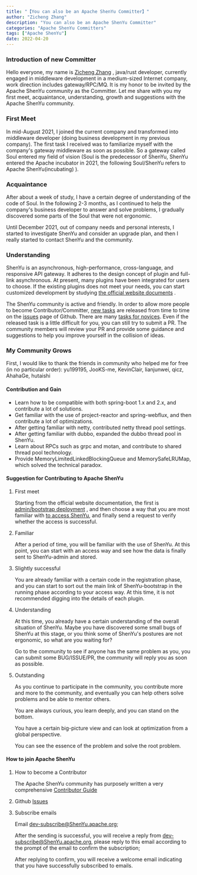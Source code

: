 ```yaml
---
title: "【You can also be an Apache ShenYu Committer】" 
author: "Zicheng Zhang"
description: "You can also be an Apache ShenYu Committer" 
categories: "Apache ShenYu Committers"
tags: ["Apache ShenYu"]
date: 2022-04-20
---  
```


### Introduction of new Committer

Hello everyone, my name is [Zicheng Zhang](https://github.com/dragon-zhang) , java/rust developer, currently engaged in middleware development in a medium-sized Internet company, work direction includes gateway/RPC/MQ. It is my honor to be invited by the Apache ShenYu community as the Committer. Let me share with you my first meet, acquaintance, understanding, growth and suggestions with the Apache ShenYu community.

### First Meet
In mid-August 2021, I joined the current company and transformed into middleware developer (doing business development in my previous company). The first task I received was to familiarize myself with the company's gateway middleware as soon as possible. So a gateway called Soul entered my field of vision (Soul is the predecessor of ShenYu, ShenYu entered the Apache incubator in 2021, the following Soul/ShenYu refers to Apache ShenYu(incubating) ).

### Acquaintance
After about a week of study, I have a certain degree of understanding of the code of Soul. In the following 2-3 months, as I continued to help the company's business developer to answer and solve problems, I gradually discovered some parts of the Soul that were not ergonomic.

Until December 2021, out of company needs and personal interests, I started to investigate ShenYu and consider an upgrade plan, and then I really started to contact ShenYu and the community.

### Understanding
ShenYu is an asynchronous, high-performance, cross-language, and responsive API gateway. It adheres to the design concept of plugin and full-link asynchronous. At present, many plugins have been integrated for users to choose. If the existing plugins does not meet your needs, you can start customized development by studying [the official website documents](https://ShenYu.apache.org/docs/next/developer/custom-plugin/) .

The ShenYu community is active and friendly. In order to allow more people to become Contributor/Committer, [new tasks](https://github.com/apache/incubator-ShenYu/issues?q=is%3Aopen+is%3Aissue+label%3A%22status%3A+volunteer+wanted%22) are released from time to time on the [issues](https://github.com/apache/incubator-ShenYu/issues) page of Github. There are many [tasks for novices](https://github.com/apache/incubator-ShenYu/issues?q=is%3Aopen+is%3Aissue+label%3A%22good+first+issue%22). Even if the released task is a little difficult for you, you can still try to submit a PR. The community members will review your PR and provide some guidance and suggestions to help you improve yourself in the collision of ideas.

### My Community Grows
First, I would like to thank the friends in community who helped me for free (in no particular order): yu199195, JooKS-me, KevinClair, lianjunwei, qicz, AhahaGe, hutaishi

#### Contribution and Gain
- Learn how to be compatible with both spring-boot 1.x and 2.x, and contribute a lot of solutions.
- Get familiar with the use of project-reactor and spring-webflux, and then contribute a lot of optimizations.
- After getting familiar with netty, contributed netty thread pool settings.
- After getting familiar with dubbo, expanded the dubbo thread pool in ShenYu.
- Learn about RPCs such as grpc and motan, and contribute to shared thread pool technology.
- Provide MemoryLimitedLinkedBlockingQueue and MemorySafeLRUMap, which solved the technical paradox.

#### Suggestion for Contributing to Apache ShenYu
1. First meet

   Starting from the official website documentation, the first is [admin/bootstrap deployment](https://ShenYu.apache.org/docs/next/deployment/deployment-local/) , and then choose a way that you are most familiar with [to access ShenYu](https://ShenYu.apache.org/docs/next/quick-start/quick-start-dubbo/), and finally send a request to verify whether the access is successful.

2. Familiar
   
   After a period of time, you will be familiar with the use of ShenYu. At this point, you can start with an access way and see how the data is finally sent to ShenYu-admin and stored.

3. Slightly successful

   You are already familiar with a certain code in the registration phase, and you can start to sort out the main link of ShenYu-bootstrap in the running phase according to your access way. At this time, it is not recommended digging into the details of each plugin.

4. Understanding

   At this time, you already have a certain understanding of the overall situation of ShenYu. Maybe you have discovered some small bugs of ShenYu at this stage, or you think some of ShenYu's postures are not ergonomic, so what are you waiting for?

   Go to the community to see if anyone has the same problem as you, you can submit some BUG/ISSUE/PR, the community will reply you as soon as possible.

5. Outstanding

   As you continue to participate in the community, you contribute more and more to the community, and eventually you can help others solve problems and be able to mentor others.

   You are always curious, you learn deeply, and you can stand on the bottom.

   You have a certain big-picture view and can look at optimization from a global perspective.

   You can see the essence of the problem and solve the root problem.

#### How to join Apache ShenYu
1. How to become a Contributor

   The Apache ShenYu community has purposely written a very comprehensive [Contributor Guide](https://ShenYu.apache.org/community/contributor-guide/)

2. Github [Issues](https://github.com/apache/incubator-ShenYu/issues)
3. Subscribe emails
   
   Email dev-subscribe@ShenYu.apache.org;

   After the sending is successful, you will receive a reply from dev-subscribe@ShenYu.apache.org, please reply to this email according to the prompt of the email to confirm the subscription;

   After replying to confirm, you will receive a welcome email indicating that you have successfully subscribed to emails.